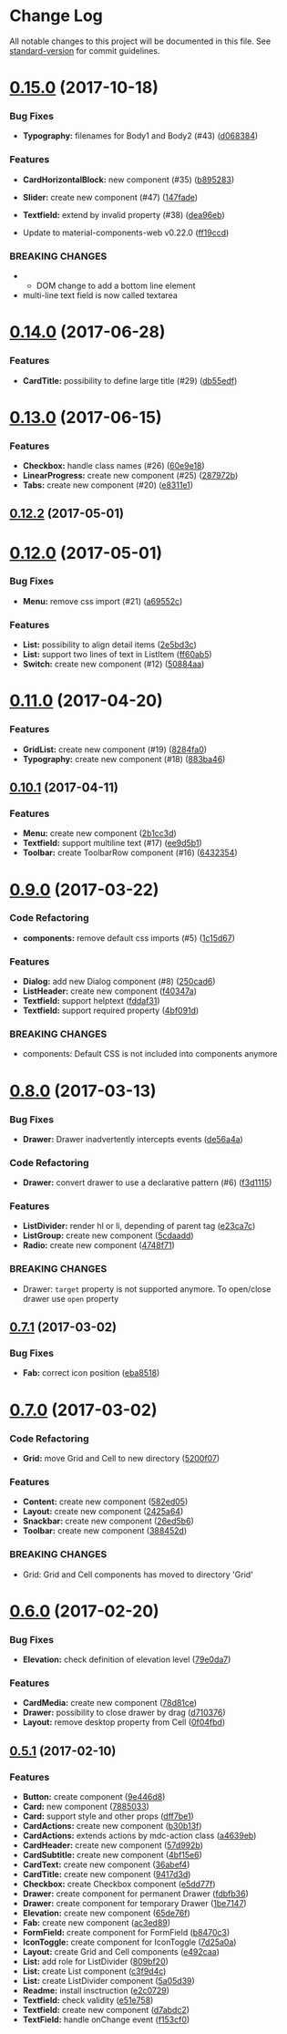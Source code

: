 # Change Log

All notable changes to this project will be documented in this file. See [standard-version](https://github.com/conventional-changelog/standard-version) for commit guidelines.

<a name="0.15.0"></a>
# [0.15.0](https://github.com/kradio3/react-mdc-web/compare/v0.14.0...v0.15.0) (2017-10-18)


### Bug Fixes

* **Typography:** filenames for Body1 and Body2 (#43) ([d068384](https://github.com/kradio3/react-mdc-web/commit/d068384))


### Features

* **CardHorizontalBlock:** new component (#35) ([b895283](https://github.com/kradio3/react-mdc-web/commit/b895283))
* **Slider:** create new component (#47) ([147fade](https://github.com/kradio3/react-mdc-web/commit/147fade))
* **Textfield:** extend by invalid property (#38) ([dea96eb](https://github.com/kradio3/react-mdc-web/commit/dea96eb))


* Update to material-components-web v0.22.0 ([ff19ccd](https://github.com/kradio3/react-mdc-web/commit/ff19ccd))


### BREAKING CHANGES

* * DOM change to add a bottom line element
* multi-line text field is now called textarea



<a name="0.14.0"></a>
# [0.14.0](https://github.com/kradio3/react-mdc-web/compare/v0.13.0...v0.14.0) (2017-06-28)


### Features

* **CardTitle:** possibility to define large title (#29) ([db55edf](https://github.com/kradio3/react-mdc-web/commit/db55edf))



<a name="0.13.0"></a>
# [0.13.0](https://github.com/kradio3/react-mdc-web/compare/v0.12.2...v0.13.0) (2017-06-15)


### Features

* **Checkbox:** handle class names (#26) ([60e9e18](https://github.com/kradio3/react-mdc-web/commit/60e9e18))
* **LinearProgress:** create new component (#25) ([287972b](https://github.com/kradio3/react-mdc-web/commit/287972b))
* **Tabs:** create new component (#20) ([e8311e1](https://github.com/kradio3/react-mdc-web/commit/e8311e1))



<a name="0.12.2"></a>
## [0.12.2](https://github.com/kradio3/react-mdc-web/compare/v0.12.0...v0.12.2) (2017-05-01)



<a name="0.12.0"></a>
# [0.12.0](https://github.com/kradio3/react-mdc-web/compare/v0.11.0...v0.12.0) (2017-05-01)


### Bug Fixes

* **Menu:** remove css import (#21) ([a69552c](https://github.com/kradio3/react-mdc-web/commit/a69552c))


### Features

* **List:** possibility to align detail items ([2e5bd3c](https://github.com/kradio3/react-mdc-web/commit/2e5bd3c))
* **List:** support two lines of text in ListItem ([ff60ab5](https://github.com/kradio3/react-mdc-web/commit/ff60ab5))
* **Switch:** create new component (#12) ([50884aa](https://github.com/kradio3/react-mdc-web/commit/50884aa))



<a name="0.11.0"></a>
# [0.11.0](https://github.com/kradio3/react-mdc-web/compare/v0.10.1...v0.11.0) (2017-04-20)


### Features

* **GridList:** create new component (#19) ([8284fa0](https://github.com/kradio3/react-mdc-web/commit/8284fa0))
* **Typography:** create new component (#18) ([883ba46](https://github.com/kradio3/react-mdc-web/commit/883ba46))



<a name="0.10.1"></a>
## [0.10.1](https://github.com/kradio3/react-mdc-web/compare/v0.9.0...v0.10.1) (2017-04-11)


### Features

* **Menu:** create new component ([2b1cc3d](https://github.com/kradio3/react-mdc-web/commit/2b1cc3d))
* **Textfield:** support multiline text (#17) ([ee9d5b1](https://github.com/kradio3/react-mdc-web/commit/ee9d5b1))
* **Toolbar:** create ToolbarRow component (#16) ([6432354](https://github.com/kradio3/react-mdc-web/commit/6432354))



<a name="0.9.0"></a>
# [0.9.0](https://github.com/kradio3/react-mdc-web/compare/v0.8.0...v0.9.0) (2017-03-22)


### Code Refactoring

* **components:** remove default css imports (#5) ([1c15d67](https://github.com/kradio3/react-mdc-web/commit/1c15d67))


### Features

* **Dialog:** add new Dialog component (#8) ([250cad6](https://github.com/kradio3/react-mdc-web/commit/250cad6))
* **ListHeader:** create new component ([f40347a](https://github.com/kradio3/react-mdc-web/commit/f40347a))
* **Textfield:** support helptext ([fddaf31](https://github.com/kradio3/react-mdc-web/commit/fddaf31))
* **Textfield:** support required property ([4bf091d](https://github.com/kradio3/react-mdc-web/commit/4bf091d))


### BREAKING CHANGES

* components: Default CSS is not included into components anymore



<a name="0.8.0"></a>
# [0.8.0](https://github.com/kradio3/react-mdc-web/compare/v0.7.1...v0.8.0) (2017-03-13)


### Bug Fixes

* **Drawer:** Drawer inadvertently intercepts events ([de56a4a](https://github.com/kradio3/react-mdc-web/commit/de56a4a))


### Code Refactoring

* **Drawer:** convert drawer to use a declarative pattern (#6) ([f3d1115](https://github.com/kradio3/react-mdc-web/commit/f3d1115))


### Features

* **ListDivider:** render hl or li, depending of parent tag ([e23ca7c](https://github.com/kradio3/react-mdc-web/commit/e23ca7c))
* **ListGroup:** create new component ([5cdaadd](https://github.com/kradio3/react-mdc-web/commit/5cdaadd))
* **Radio:** create new component ([4748f71](https://github.com/kradio3/react-mdc-web/commit/4748f71))


### BREAKING CHANGES

* Drawer: ```target``` property is not supported anymore. To open/close drawer use ```open``` property 



<a name="0.7.1"></a>
## [0.7.1](https://github.com/kradio3/react-mdc-web/compare/v0.7.0...v0.7.1) (2017-03-02)


### Bug Fixes

* **Fab:** correct icon position ([eba8518](https://github.com/kradio3/react-mdc-web/commit/eba8518))



<a name="0.7.0"></a>
# [0.7.0](https://github.com/kradio3/react-mdc-web/compare/v0.6.0...v0.7.0) (2017-03-02)


### Code Refactoring

* **Grid:** move Grid and Cell to new directory ([5200f07](https://github.com/kradio3/react-mdc-web/commit/5200f07))


### Features

* **Content:** create new component ([582ed05](https://github.com/kradio3/react-mdc-web/commit/582ed05))
* **Layout:** create new component ([2425a64](https://github.com/kradio3/react-mdc-web/commit/2425a64))
* **Snackbar:** create new component ([26ed5b6](https://github.com/kradio3/react-mdc-web/commit/26ed5b6))
* **Toolbar:** create new component ([388452d](https://github.com/kradio3/react-mdc-web/commit/388452d))


### BREAKING CHANGES

* Grid: Grid and Cell components has moved to directory 'Grid'



<a name="0.6.0"></a>
# [0.6.0](https://github.com/kradio3/react-mdc-web/compare/v0.5.1...v0.6.0) (2017-02-20)


### Bug Fixes

* **Elevation:** check definition of elevation level ([79e0da7](https://github.com/kradio3/react-mdc-web/commit/79e0da7))


### Features

* **CardMedia:** create new component ([78d81ce](https://github.com/kradio3/react-mdc-web/commit/78d81ce))
* **Drawer:** possibility to close drawer by drag ([d710376](https://github.com/kradio3/react-mdc-web/commit/d710376))
* **Layout:** remove desktop property from Cell ([0f04fbd](https://github.com/kradio3/react-mdc-web/commit/0f04fbd))



<a name="0.5.1"></a>
## [0.5.1](https://github.com/kradio3/react-mdc-web/compare/7885033...v0.5.1) (2017-02-10)


### Features

* **Button:** create component ([9e446d8](https://github.com/kradio3/react-mdc-web/commit/9e446d8))
* **Card:** new component ([7885033](https://github.com/kradio3/react-mdc-web/commit/7885033))
* **Card:** support style and other props ([dff7be1](https://github.com/kradio3/react-mdc-web/commit/dff7be1))
* **CardActions:** create new component ([b30b13f](https://github.com/kradio3/react-mdc-web/commit/b30b13f))
* **CardActions:** extends actions by mdc-action class ([a4639eb](https://github.com/kradio3/react-mdc-web/commit/a4639eb))
* **CardHeader:** create new component ([57d992b](https://github.com/kradio3/react-mdc-web/commit/57d992b))
* **CardSubtitle:** create new component ([4bf15e6](https://github.com/kradio3/react-mdc-web/commit/4bf15e6))
* **CardText:** create new component ([36abef4](https://github.com/kradio3/react-mdc-web/commit/36abef4))
* **CardTitle:** create new component ([9417d3d](https://github.com/kradio3/react-mdc-web/commit/9417d3d))
* **Checkbox:** create Checkbox component ([e5dd77f](https://github.com/kradio3/react-mdc-web/commit/e5dd77f))
* **Drawer:** create component for permanent Drawer ([fdbfb36](https://github.com/kradio3/react-mdc-web/commit/fdbfb36))
* **Drawer:** create component for temporary Drawer ([1be7147](https://github.com/kradio3/react-mdc-web/commit/1be7147))
* **Elevation:** create new component ([65de76f](https://github.com/kradio3/react-mdc-web/commit/65de76f))
* **Fab:** create new component ([ac3ed89](https://github.com/kradio3/react-mdc-web/commit/ac3ed89))
* **FormField:** create component for FormField ([b8470c3](https://github.com/kradio3/react-mdc-web/commit/b8470c3))
* **IconToggle:** create component for IconToggle ([7d25a0a](https://github.com/kradio3/react-mdc-web/commit/7d25a0a))
* **Layout:** create Grid and Cell components ([e492caa](https://github.com/kradio3/react-mdc-web/commit/e492caa))
* **List:** add role for ListDivider ([809bf20](https://github.com/kradio3/react-mdc-web/commit/809bf20))
* **List:** create List component ([c3f9d4c](https://github.com/kradio3/react-mdc-web/commit/c3f9d4c))
* **List:** create ListDivider component ([5a05d39](https://github.com/kradio3/react-mdc-web/commit/5a05d39))
* **Readme:** install insctruction ([e2c0729](https://github.com/kradio3/react-mdc-web/commit/e2c0729))
* **Textfield:** check validity ([e51e758](https://github.com/kradio3/react-mdc-web/commit/e51e758))
* **Textfield:** create new component ([d7abdc2](https://github.com/kradio3/react-mdc-web/commit/d7abdc2))
* **TextField:** handle onChange event ([f153cf0](https://github.com/kradio3/react-mdc-web/commit/f153cf0))
